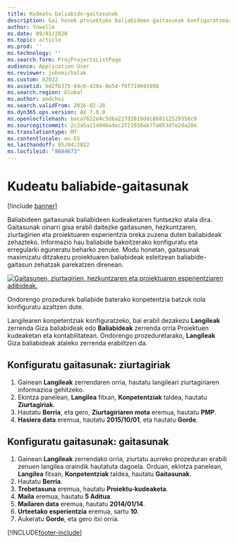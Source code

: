 ```yaml
---
title: Kudeatu baliabide-gaitasunak
description: Gai honek proiektuko baliabideen gaitasunak konfiguratzeari buruzko informazioa ematen du.
author: Yowelle
ms.date: 09/01/2020
ms.topic: article
ms.prod: ''
ms.technology: ''
ms.search.form: ProjProjectsListPage
audience: Application User
ms.reviewer: johnmichalak
ms.custom: 82022
ms.assetid: bd2fb375-84c6-428a-8e54-f0f719045898
ms.search.region: Global
ms.author: andchoi
ms.search.validFrom: 2016-02-28
ms.dyn365.ops.version: AX 7.0.0
ms.openlocfilehash: baca7622e4c5d6a227d2019ddc868112529358c0
ms.sourcegitcommit: 2c2a5a11d446adec2f21030ab77a053d7e2da28e
ms.translationtype: MT
ms.contentlocale: eu-ES
ms.lasthandoff: 05/04/2022
ms.locfileid: "8684673"
---
```

# <a name="manage-resource-competencies"></a>Kudeatu baliabide-gaitasunak

[!include [banner](../includes/banner.md)]

Baliabideen gaitasunak baliabideen kudeaketaren funtsezko atala dira. Gaitasunak oinarri gisa erabil daitezke gaitasunen, hezkuntzaren, ziurtagirien eta proiektuaren esperientzia oreka zuzena duten baliabideak zehazteko. Informazio hau baliabide bakoitzerako konfiguratu eta erregularki eguneratu beharko zenuke. Modu honetan, gaitasunak maximizatu ditzakezu proiektuaren baliabideak esleitzean baliabide-gaitasun zehatzak parekatzen direnean.

[![Gaitasunen, ziurtagirien, hezkuntzaren eta proiektuaren esperientziaren adibideak.](./media/projectresourcing06-1024x383.jpg)](./media/projectresourcing06.jpg)

Ondorengo prozedurek baliabide baterako konpetentzia batzuk nola konfiguratu azaltzen dute.

Langilearen konpetentziak konfiguratzeko, bai erabil dezakezu **Langileak** zerrenda Giza baliabideak edo **Baliabideak** zerrenda orria Proiektuen kudeaketan eta kontabilitatean. Ondorengo prozeduretarako, **Langileak** Giza baliabideak ataleko zerrenda erabiltzen da.

## <a name="set-up-competencies-certificates"></a>Konfiguratu gaitasunak: ziurtagiriak

1. Gainean **Langileak** zerrendaren orria, hautatu langileari ziurtagiriaren informazioa gehitzeko.
2. Ekintza panelean, **Langilea** fitxan, **Konpetentziak** taldea, hautatu **Ziurtagiriak**.
3. Hautatu **Berria**, eta gero, **Ziurtagiriaren mota** eremua, hautatu **PMP**.
4. **Hasiera data** eremua, hautatu **2015/10/01**, eta hautatu **Gorde**.

## <a name="set-up-competencies-skills"></a>Konfiguratu gaitasunak: gaitasunak

1. Gainean **Langileak** zerrendako orria, ziurtatu aurreko prozeduran erabili zenuen langilea oraindik hautatuta dagoela. Orduan, ekintza panelean, **Langilea** fitxan, **Konpetentziak** taldea, hautatu **Gaitasunak**.
2. Hautatu **Berria**.
3. **Trebetasuna** eremua, hautatu **Proiektu-kudeaketa**.
4. **Maila** eremua, hautatu **5 Aditua**.
5. **Mailaren data** eremua, hautatu **2014/01/14**.
6. **Urteetako esperientzia** eremua, sartu **10**.
7. Aukeratu **Gorde**, eta gero itxi orria.


[!INCLUDE[footer-include](../includes/footer-banner.md)]